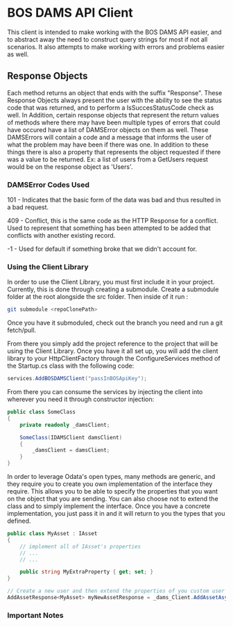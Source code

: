# BOS DAMS API Client

This client is intended to make working with the BOS DAMS API easier, and to abstract away the need to construct query strings for most if not all scenarios. It also attempts to make working with errors and problems easier as well.

## Response Objects

 Each method returns an object that ends with the suffix "Response". These Response Objects always present the user with the ability to see the status code that was returned, and to perform a IsSuccesStatusCode check as well. In Addition, certain response objects that represent the return values of methods where there may have been multiple types of errors that could have occured have a list of DAMSError objects on them as well. These DAMSErrors will contain a code and a message that informs the user of what the problem may have been if there was one. In addition to these things there is also a property that represents the object requested if there was a value to be returned. Ex: a list of users from a GetUsers request would be on the response object as 'Users'.

### DAMSError Codes Used

 101 - Indicates that the basic form of the data was bad and thus resulted in a bad request.

 409 - Conflict, this is the same code as the HTTP Response for a conflict. Used to represent that something has been attempted to be added that conflicts with another existing record.

 -1 - Used for default if something broke that we didn't account for.

### Using the Client Library

 In order to use the Client Library, you must first include it in your project. Currently, this is done through creating a submodule. Create a submodule folder at the root alongside the src folder. Then inside of it run : 

 ```bash
git submodule <repoClonePath>
 ```

 Once you have it submoduled, check out the branch you need and run a git fetch/pull.

 From there you simply add the project reference to the project that will be using the Client Library. Once you have it all set up, you will add the client library to your HttpClientFactory through the ConfigureServices method of the Startup.cs class with the following code:

```csharp
services.AddBOSDAMSClient("passInBOSApiKey");
```

From there you can consume the services by injecting the client into wherever you need it through constructor injection:

```csharp
public class SomeClass
{
    private readonly _damsClient;

    SomeClass(IDAMSClient damsClient)
    {
        _damsClient = damsClient;
    }
}
```

In order to leverage Odata's open types, many methods are generic, and they require you to create you own implementation of the interface they require. This allows you to be able to specify the properties that you want on the object that you are sending. You can also choose not to extend the class and to simply implement the interface. Once you have a concrete implementation, you just pass it in and it will return to you the types that you defined.

```csharp
public class MyAsset : IAsset
{
    // implement all of IAsset's properties
    // ...
    // ...

    public string MyExtraProperty { get; set; }
}

// Create a new user and then extend the properties of you custom user onto it.
AddAssetResponse<MyAsset> myNewAssetResponse = _dams_Client.AddAssetAsync<MyAsset>(new MyAsset());
```

### Important Notes
